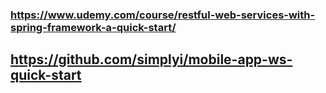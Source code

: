### https://www.udemy.com/course/restful-web-services-with-spring-framework-a-quick-start/

## https://github.com/simplyi/mobile-app-ws-quick-start